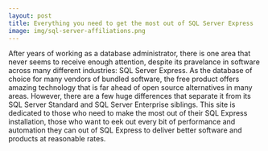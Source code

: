 ```yaml
---
layout: post
title: Everything you need to get the most out of SQL Server Express
image: img/sql-server-affiliations.png
---
```


After years of working as a database administrator, there is one area that never seems to receive enough attention, despite its
pravelance in software across many different industries: SQL Server Express. As the database of choice for many vendors of bundled software,
the free product offers amazing technology that is far ahead of open source alternatives in many areas. 
However, there are a few huge differences that separate it from its SQL Server Standard and SQL Server Enterprise siblings. 
This site is dedicated to those who need to make the most out of their SQL Express installation, those who want to eek out every bit of performance
and automation they can out of SQL Express to deliver better software and products at reasonable rates. 
